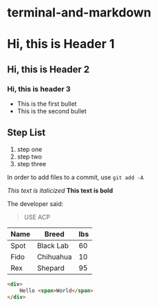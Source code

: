 # terminal-and-markdown

# Hi, this is Header 1
## Hi, this is Header 2
### Hi, this is header 3

* This is the first bullet
* This is the second bullet


## Step List
1. step one
1. step two
1. step three

In order to add files to a commit, use `git add -A`

*This text is italicized* 
**This text is bold**

The developer said: 
> USE ACP

Name|Breed|lbs
---|---|---
Spot | Black Lab | 60
Fido | Chihuahua | 10
Rex | Shepard | 95


```html
<div>
    Hello <span>World</span>
</div>